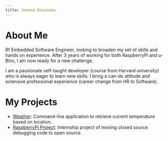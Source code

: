 ```yaml
---
title: Joanna Rousseau
---
```


# About Me
Rf Embedded Software Engineer, looking to broaden my set of skills and 
hands on experience. After 3 years of working for both RaspberryPi and u-Blox, I am now ready for a new challenge. 

I am a passionate self-taught developer (course from Harvard university) who
is always eager to learn new skills. I bring a can-do attitude and extensive 
professional experience (career change from HR to Software). 

# My Projects
- [Weather](https://github.com/joannarousseau/weather.git): Command-line 
application to retrieve current temperature based on location.
- [RaspberryPi Project](https://github.com/raspberrypi/utils/tree/master/vclog): Internship project of moving closed source debugging code to open source.
